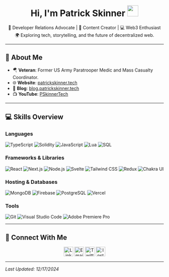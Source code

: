 <h1 align="center"><b>Hi, I'm Patrick Skinner</b> <img src="https://media.giphy.com/media/hvRJCLFzcasrR4ia7z/giphy.gif" width="35"></h1>

<p align="center">
  🚀 Developer Relations Advocate | 🎥 Content Creator | 💻 Web3 Enthusiast <br>
  🌍 Exploring tech, storytelling, and the future of decentralized web.
</p>

---

## 🌟 About Me

- 🪂 **Veteran**: Former US Army Paratrooper Medic and Mass Casualty Coordinator.
- 🌐 **Website**: [patrickskinner.tech](https://patrickskinner.tech)
- 📝 **Blog**: [blog.patrickskinner.tech](https://blog.patrickskinner.tech)
- 📺 **YouTube**: [PSkinnerTech](https://youtube.com/@PSkinnerTech)

---

## 💻 Skills Overview

### **Languages**
![TypeScript](https://img.shields.io/badge/TypeScript-007ACC?style=for-the-badge&logo=typescript&logoColor=white)
![Solidity](https://img.shields.io/badge/Solidity-%23363636.svg?style=for-the-badge&logo=solidity&logoColor=white)
![JavaScript](https://img.shields.io/badge/JavaScript-F7DF1E?style=for-the-badge&logo=javascript&logoColor=black)
![Lua](https://img.shields.io/badge/Lua-2C2D72?style=for-the-badge&logo=lua&logoColor=white)
![SQL](https://img.shields.io/badge/SQL-336791?style=for-the-badge&logo=postgresql&logoColor=white)

### **Frameworks & Libraries**
![React](https://img.shields.io/badge/React-20232A?style=for-the-badge&logo=react&logoColor=61DAFB)
![Next.js](https://img.shields.io/badge/Next.js-000000?style=for-the-badge&logo=next.js&logoColor=white)
![Node.js](https://img.shields.io/badge/Node.js-339933?style=for-the-badge&logo=nodedotjs&logoColor=white)
![Svelte](https://img.shields.io/badge/Svelte-4A4A55?style=for-the-badge&logo=svelte&logoColor=FF3E00)
![Tailwind CSS](https://img.shields.io/badge/Tailwind_CSS-38B2AC?style=for-the-badge&logo=tailwind-css&logoColor=white)
![Redux](https://img.shields.io/badge/Redux-593D88?style=for-the-badge&logo=redux&logoColor=white)
![Chakra UI](https://img.shields.io/badge/Chakra%20UI-4ED1C5?style=for-the-badge&logo=chakraui&logoColor=white)

### **Hosting & Databases**
![MongoDB](https://img.shields.io/badge/MongoDB-4EA94B?style=for-the-badge&logo=mongodb&logoColor=white)
![Firebase](https://img.shields.io/badge/Firebase-039BE5?style=for-the-badge&logo=Firebase&logoColor=white)
![PostgreSQL](https://img.shields.io/badge/PostgreSQL-336791?style=for-the-badge&logo=postgresql&logoColor=white)
![Vercel](https://img.shields.io/badge/Vercel-%23000000.svg?style=for-the-badge&logo=vercel&logoColor=white)

### **Tools**
![Git](https://img.shields.io/badge/git-%23F05033.svg?style=for-the-badge&logo=git&logoColor=white)
![Visual Studio Code](https://img.shields.io/badge/Visual%20Studio%20Code-0078d7.svg?style=for-the-badge&logo=visual-studio-code&logoColor=white)
![Adobe Premiere Pro](https://img.shields.io/badge/Adobe%20Premiere%20Pro-9999FF.svg?style=for-thebadge&logo=Adobe%20Premiere%20Pro&logoColor=white)

---

## 🤝 Connect With Me
<p align="center">
  <a href="https://www.linkedin.com/in/patrickaskinner/" target="_blank"><img src="https://img.shields.io/badge/LinkedIn-%231DA1F2.svg?style=for-the-badge&logo=linkedin&logoColor=white" alt="LinkedIn" height="30"></a>
  <a href="mailto:me@patrickskinner.tech" target="_blank"><img src="https://img.shields.io/badge/Email-EA4335.svg?style=for-the-badge&logo=gmail&logoColor=white" alt="Email" height="30"></a>
  <a href="https://twitter.com/PSkinnerTech" target="_blank"><img src="https://img.shields.io/badge/Twitter-1DA1F2.svg?style=for-the-badge&logo=twitter&logoColor=white" alt="Twitter" height="30"></a>
  <a href="https://www.instagram.com/patrickskinner.tech/" target="_blank"><img src="https://img.shields.io/badge/Instagram-%23E4405F.svg?style=for-the-badge&logo=instagram&logoColor=white" alt="Instagram" height="30"></a>
</p>

---

_Last Updated: 12/17/2024_
